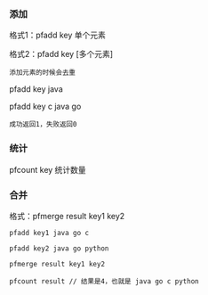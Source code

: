 
### 添加

格式1：pfadd key 单个元素

格式2：pfadd key [多个元素]

    添加元素的时候会去重

pfadd key java

pfadd key c java go

    成功返回1，失败返回0

### 统计 

pfcount key 统计数量

### 合并

格式：pfmerge result key1 key2

    pfadd key1 java go c

    pfadd key2 java go python

    pfmerge result key1 key2

    pfcount result // 结果是4，也就是 java go c python



    

